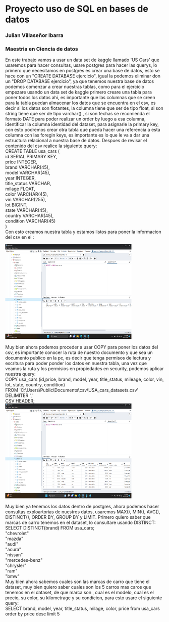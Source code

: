 # Proyecto uso de SQL en bases de datos
### Julian Villaseñor Ibarra
### Maestria en Ciencia de datos

En este trabajo vamos a usar un data set de kaggle llamado 'US Cars' que usaremos para hacer consultas, usare postgres para hacer las querys,
lo primero que necesitamos en postgres es crear una base de datos, esto se hace con un "CREATE DATABASE ejercicio", igual la podemos eliminar don un
"DROP DATABASE ejercicio", ya que tenemos nuestra base de datos podemos comenzar a crear nuestras tablas, como para el ejercicio empezare usando un
data set de kaggle primero creare una tabla para poner todos los datos ahi, es importante que las columnas que se creen para la tabla puedan almacenar
los datos que se encuentra en el csv, es decir si los datos son flotantes, la columna tiene que ser de tipo float, si son string tiene que ser de tipo varchar()
, si son fechas se recomienda el formato DATE para poder realizar un order by luego a esa columna, identificar la columna identidad del dataset, para asignarle
la primary key, con esto podremos crear otra tabla que pueda hacer una referencia a esta columna con las foregin keys, es importante es lo que le va a dar una 
estructura relacional a nuestra base de datos. Despues de revisar el contenido del csv realice la siguiente query:   
CREATE TABLE usa_cars (  
id SERIAL PRIMARY KEY,  
price INTEGER,  
brand VARCHAR(45),  
model VARCHAR(45),  
year INTEGER,  
title_status VARCHAR,  
milage FLOAT,  
color VARCHAR(45),  
vin VARCHAR(255),  
lot BIGINT,  
state VARCHAR(45),  
country VARCHAR(45),  
condition VARCHAR(45)  
)  
Con esto creamos nuestra tabla y estamos listos para poner la informacion del csv en el :  

<img src="select_usa_cars.png" width="400" height="300" alt="Texto alternativo">

Muy bien ahora podemos proceder a usar COPY para poner los datos del csv, es importante conocer la ruta de nuestro documento y que sea un documento publico en la pc, es decir que tenga permisos de lectura y escritura para poder ponder los datos en nuestra tabla, una vez que veamos la ruta y los permisios en propiedades en security, podemos aplicar nuestra query:  
COPY usa_cars (id,price, brand, model, year, title_status, mileage, color, vin, lot, state, country, condition)  
FROM 'C:\Users\Public\Documents\csv\USA_cars_datasets.csv'  
DELIMITER ','  
CSV HEADER;  
<img src="select_usa_copy.png" width="400" height="300" alt="Texto alternativo">

Muy bien ya tenemos los datos dentro de postgres, ahora podemos hacer consultas exploartorias de nuestros datos, usaremos MAX(), MIN(), AVG(), DISTINCT(),
ORDER BY, GROUP BY y LIMIT. Primero quiero saber que marcas de carro tenemos en el dataset, lo consultare usando DISTINCT: SELECT  DISTINCT(brand) FROM usa_cars;  
"chevrolet"  
"mazda"  
"audi"  
"acura"  
"nissan"  
"mercedes-benz"  
"chrysler"  
"ram"  
"bmw"  
Muy bien ahora sabemos cuales son las marcas de carro que tiene el dataset, muy bien quiero saber cuales son los 5 carros mas caros que tenemos en el dataset, de que marca son , cual es el modelo, cual es el precio, su color, su kilometrage y su condicion, para esto usare el siguiente query:  
SELECT brand, model, year, title_status, milage, color, price from usa_cars order by price desc limit 5  
